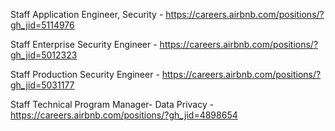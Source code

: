 Staff Application Engineer, Security - https://careers.airbnb.com/positions/?gh_jid=5114976

Staff Enterprise Security Engineer - https://careers.airbnb.com/positions/?gh_jid=5012323

Staff Production Security Engineer - https://careers.airbnb.com/positions/?gh_jid=5031177

Staff Technical Program Manager- Data Privacy - https://careers.airbnb.com/positions/?gh_jid=4898654

